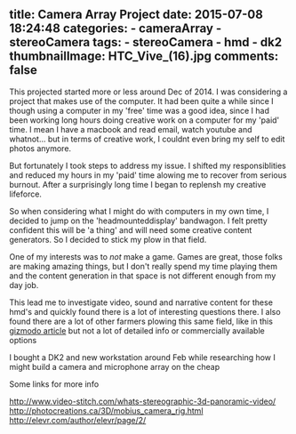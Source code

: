 title: Camera Array Project
date: 2015-07-08 18:24:48
categories: 
	- cameraArray
	- stereoCamera
tags: 
	- stereoCamera
	- hmd
	- dk2
thumbnailImage: HTC_Vive_(16).jpg
comments: false
---

This projected started more or less around Dec of 2014.  I was considering a project that makes use of the computer.  It had been quite a while since I though using a computer in my 'free' time was a good idea, since I had been working long hours doing creative work on a computer for my 'paid' time.  I mean I have a macbook and read email, watch youtube and whatnot... but in terms of creative work, I couldnt even bring my self to edit photos anymore.

But fortunately I took steps to address my issue.  I shifted my responsiblities and reduced my hours in my 'paid' time alowing me to recover from serious burnout.  After a surprisingly long time I began to replensh my creative lifeforce.

So when considering what I might do with computers in my own time, I decided to jump on the 'headmounteddisplay' bandwagon.  I felt pretty confident this will be 'a thing' and will need some creative content generators.  So I decided to stick my plow in that field.

One of my interests was to *not* make a game.  Games are great, those folks are making amazing things, but I don't really spend my time playing them and the content generation in that space is not different enough from my day job.

This lead me to investigate video, sound and narrative content for these hmd's and quickly found there is a lot of interesting questions there.  I also found there are a lot of other farmers plowing this same field, like in this [gizmodo article](http://gizmodo.com/the-insane-camera-rig-being-used-to-shoot-360-degree-oc-1682581101) but not a lot of detailed info or commercially available options

I bought a DK2 and new workstation around Feb while researching how I might build a camera and microphone array on the cheap

Some links for more info

http://www.video-stitch.com/whats-stereographic-3d-panoramic-video/
http://photocreations.ca/3D/mobius_camera_rig.html
http://elevr.com/author/elevr/page/2/